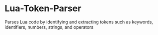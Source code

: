 # Lua-Token-Parser
Parses Lua code by identifying and extracting tokens such as keywords, identifiers, numbers, strings, and operators
